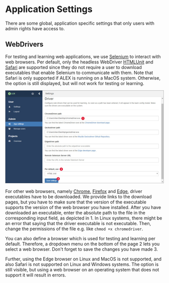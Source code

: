 # Application Settings

There are some global, application specific settings that only users with admin rights have access to.

## WebDrivers

For testing and learning web applications, we use [Selenium][selenium] to interact with web browsers. 
Per default, only the headless WebDriver [HTMLUnit][htmlunit] and [Safari][safari] are supported since they do not require a user to download executables that enable Selenium to communicate with them.
Note that Safari is only supported if ALEX is running on a MacOS system. 
Otherwise, the option is still displayed, but will not work for testing or learning.

![Settings](assets/application-settings/webdrivers.jpg)

For other web browsers, namely [Chrome][chrome], [Firefox][firefox] and [Edge][edge], driver executables have to be downloaded.
We provide links to the download pages, but you have to make sure that the version of the executable supports the version of the web browser you have installed.
After you have downloaded an executable, enter the absolute path to the file in the corresponding input field, as depicted in <span class="label">1</span>.
In Linux systems, there might be an error that saying that the driver executable is not executable.
Then, change the permissions of the file e.g. like `chmod +x chromedriver`.

You can also define a browser which is used for testing and learning per default.
Therefore, a dropdown menu on the bottom of the page <span class="label">2</span> lets you select a web browser.
Don't forget to save the changes you have made <span class="label">3</span>.

Further, using the Edge browser on Linux and MacOS is not supported, and also Safari is not supported on Linux and Windows systems.
The option is still visible, but using a web browser on an operating system that does not support it will result in errors.

[selenium]: http://www.seleniumhq.org/
[htmlunit]: http://htmlunit.sourceforge.net/
[safari]: https://www.apple.com/de/safari/
[chrome]: https://www.google.com/chrome
[firefox]: https://www.mozilla.org/firefox
[edge]: https://www.microsoft.com/windows/microsoft-edge
